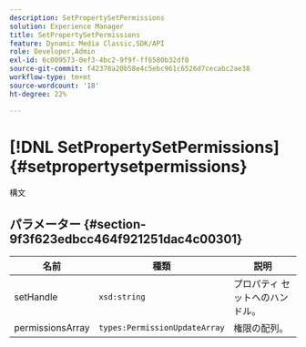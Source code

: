 ```yaml
---
description: SetPropertySetPermissions
solution: Experience Manager
title: SetPropertySetPermissions
feature: Dynamic Media Classic,SDK/API
role: Developer,Admin
exl-id: 6c009573-0ef3-4bc2-9f9f-ff6580b32df0
source-git-commit: f42378a20b58e4c5ebc961c6526d7cecabc2ae38
workflow-type: tm+mt
source-wordcount: '18'
ht-degree: 22%

---
```


# [!DNL SetPropertySetPermissions]{#setpropertysetpermissions}

構文

## パラメーター {#section-9f3f623edbcc464f921251dac4c00301}

| 名前 | 種類 | 説明 |
|---|---|---|
| setHandle | `xsd:string` | プロパティ セットへのハンドル。 |
| permissionsArray | `types:PermissionUpdateArray` | 権限の配列。 |

